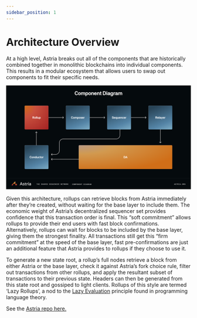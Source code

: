```yaml
---
sidebar_position: 1
---
```


# Architecture Overview

<!--@include: ./../../components/_deployment-instructions-redirect.md-->

<DeploymentsRedirect />

At a high level, Astria breaks out all of the components that are historically
combined together in monolithic blockchains into individual components. This
results in a modular ecosystem that allows users to swap out components to fit
their specific needs.

![Astria Architecture](../assets/astria-architecture.png)

Given this architecture, rollups can retrieve blocks from Astria immediately after they’re created, without waiting for the base layer to include them. The economic weight of Astria’s decentralized sequencer set provides confidence that this transaction order is final. This “soft commitment” allows rollups to provide their end users with fast block confirmations. Alternatively, rollups can wait for blocks to be included by the base layer, giving them the strongest finality. All transactions still get this “firm commitment” at the speed of the base layer, fast pre-confirmations are just an additional feature that Astria provides to rollups if they choose to use it.

To generate a new state root, a rollup’s full nodes retrieve a block from either
Astria or the base layer, check it against Astria’s fork choice rule, filter out
transactions from other rollups, and apply the resultant subset of transactions
to their previous state. Headers can then be generated from this state root and
gossiped to light clients. Rollups of this style are termed ‘Lazy Rollups’, a
nod to the [Lazy
Evaluation](https://en.wikipedia.org/wiki/Lazy_evaluation?ref=blog.astria.org)
principle found in programming language theory.

See the [Astria repo here.](https://github.com/astriaorg/astria)
